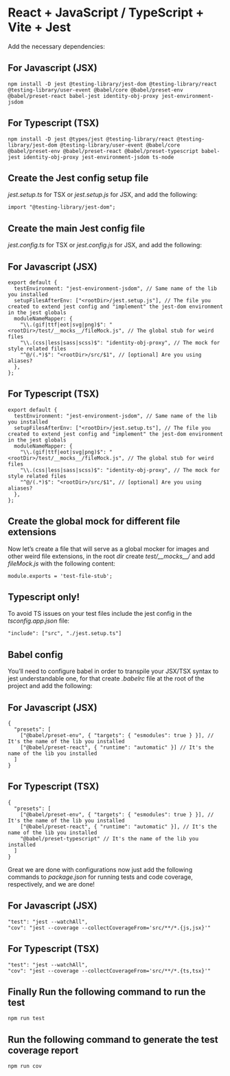 # React + JavaScript / TypeScript + Vite + Jest

Add the necessary dependencies:

For Javascript (JSX)
--------------------

```
npm install -D jest @testing-library/jest-dom @testing-library/react @testing-library/user-event @babel/core @babel/preset-env @babel/preset-react babel-jest identity-obj-proxy jest-environment-jsdom
```


For Typescript (TSX)
--------------------

```
npm install -D jest @types/jest @testing-library/react @testing-library/jest-dom @testing-library/user-event @babel/core @babel/preset-env @babel/preset-react @babel/preset-typescript babel-jest identity-obj-proxy jest-environment-jsdom ts-node
```


Create the Jest config setup file
---------------------------------

_jest.setup.ts_ for TSX or _jest.setup.js_ for JSX, and add the following:

```
import "@testing-library/jest-dom";
```


Create the main Jest config file
--------------------------------

_jest.config.ts_ for TSX or _jest.config.js_ for JSX, and add the following:

For Javascript (JSX)
--------------------

```
export default {
  testEnvironment: "jest-environment-jsdom", // Same name of the lib you installed
  setupFilesAfterEnv: ["<rootDir>/jest.setup.js"], // The file you created to extend jest config and "implement" the jest-dom environment in the jest globals
  moduleNameMapper: {
    "\\.(gif|ttf|eot|svg|png)$": "<rootDir>/test/__mocks__/fileMock.js", // The global stub for weird files
    "\\.(css|less|sass|scss)$": "identity-obj-proxy", // The mock for style related files
    "^@/(.*)$": "<rootDir>/src/$1", // [optional] Are you using aliases?
  },
};
```


For Typescript (TSX)
--------------------

```
export default {
  testEnvironment: "jest-environment-jsdom", // Same name of the lib you installed
  setupFilesAfterEnv: ["<rootDir>/jest.setup.ts"], // The file you created to extend jest config and "implement" the jest-dom environment in the jest globals
  moduleNameMapper: {
    "\\.(gif|ttf|eot|svg|png)$": "<rootDir>/test/__mocks__/fileMock.js", // The global stub for weird files
    "\\.(css|less|sass|scss)$": "identity-obj-proxy", // The mock for style related files
    "^@/(.*)$": "<rootDir>/src/$1", // [optional] Are you using aliases?
  },
};
```

Create the global mock for different file extensions
----------------------------------------------------

Now let’s create a file that will serve as a global mocker for images and other weird file extensions, in the root _dir_ create _test/\_\_mocks\_\_/_ and add _fileMock.js_ with the following content:

```
module.exports = 'test-file-stub';
```


Typescript only!
----------------

To avoid TS issues on your test files include the jest config in the _tsconfig.app.json_ file:

```
"include": ["src", "./jest.setup.ts"]
```


Babel config
------------

You’ll need to configure babel in order to transpile your JSX/TSX syntax to jest understandable one, for that create _.babelrc_ file at the root of the project and add the following:

For Javascript (JSX)
--------------------

```
{
  "presets": [
    ["@babel/preset-env", { "targets": { "esmodules": true } }], // It's the name of the lib you installed
    ["@babel/preset-react", { "runtime": "automatic" }] // It's the name of the lib you installed
  ]
}
```


For Typescript (TSX)
--------------------

```
{
  "presets": [
    ["@babel/preset-env", { "targets": { "esmodules": true } }], // It's the name of the lib you installed
    ["@babel/preset-react", { "runtime": "automatic" }], // It's the name of the lib you installed
    "@babel/preset-typescript" // It's the name of the lib you installed
  ]
}
```


Great we are done with configurations now just add the following commands to _package.json_ for running tests and code coverage, respectively, and we are done!

For Javascript (JSX)
--------------------

```
"test": "jest --watchAll",
"cov": "jest --coverage --collectCoverageFrom='src/**/*.{js,jsx}'"
```


For Typescript (TSX)
--------------------

```
"test": "jest --watchAll",
"cov": "jest --coverage --collectCoverageFrom='src/**/*.{ts,tsx}'"
```

Finally Run the following command to run the test
-------------------------------------------------
```
npm run test
```

Run the following command to generate the test coverage report
--------------------------------------------------------------
```
npm run cov
```